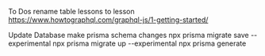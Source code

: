 To Dos
    rename table lessons to lesson
    https://www.howtographql.com/graphql-js/1-getting-started/

Update Database
    make prisma schema changes
    npx prisma migrate save --experimental
    npx prisma migrate up --experimental
    npx prisma generate

